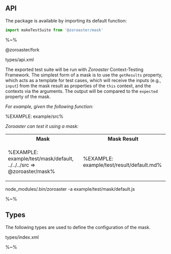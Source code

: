 ## API

The package is available by importing its default function:

```js
import makeTestSuite from '@zoroaster/mask'
```

%~%

<include-typedefs>@zoroaster/fork</include-typedefs>

<typedef name="makeTestSuite">types/api.xml</typedef>

The exported test suite will be run with _Zoroaster_ Context-Testing Framework. The simplest form of a mask is to use the `getResults` property, which acts as a template for test cases, which will receive the inputs (e.g., `input`) from the mask result as properties of the `this` context, and the contexts via the arguments. The output will be compared to the `expected` property of the mask.

_For example, given the following function:_

%EXAMPLE: example/src%

_Zoroaster can test it using a mask:_

<table>
<tr><th>Mask</th><th>Mask Result</th></tr>
<tr><td>

%EXAMPLE: example/test/mask/default, ../../../src => @zoroaster/mask%
</td><td>

%EXAMPLE: example/test/result/default.md%
</td></tr>
</table>

<fork>
  node_modules/.bin/zoroaster -a example/test/mask/default.js
</fork>

%~%

## Types

The following types are used to define the configuration of the mask.

<typedef>types/index.xml</typedef>

%~%